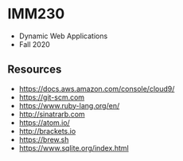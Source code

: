 # IMM230
- Dynamic Web Applications
- Fall 2020

## Resources
- https://docs.aws.amazon.com/console/cloud9/
- https://git-scm.com
- https://www.ruby-lang.org/en/
- http://sinatrarb.com
- https://atom.io/
- http://brackets.io
- https://brew.sh
- https://www.sqlite.org/index.html
